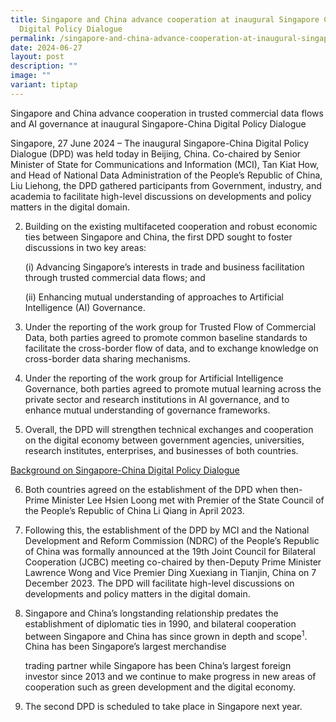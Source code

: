 ```yaml
---
title: Singapore and China advance cooperation at inaugural Singapore China
  Digital Policy Dialogue
permalink: /singapore-and-china-advance-cooperation-at-inaugural-singapore-china-digital-policy-dialogue/
date: 2024-06-27
layout: post
description: ""
image: ""
variant: tiptap
---
```

<p>Singapore and China advance cooperation in trusted commercial data flows
and AI governance at inaugural Singapore-China Digital Policy Dialogue</p>
<p>Singapore, 27 June 2024 – The inaugural Singapore-China Digital Policy
Dialogue (DPD) was held today in Beijing, China. Co-chaired by Senior Minister
of State for Communications and Information (MCI), Tan Kiat How, and Head
of National Data Administration of the People’s Republic of China, Liu
Liehong, the DPD gathered participants from Government, industry, and academia
to facilitate high-level discussions on developments and policy matters
in the digital domain.</p>
<ol start="2" data-tight="true" class="tight">
<li>
<p>Building on the existing multifaceted cooperation and robust economic
ties between Singapore and China, the first DPD sought to foster discussions
in two key areas:</p>
<p>(i) Advancing Singapore’s interests in trade and business facilitation
through trusted commercial data flows; and</p>
<p>(ii) Enhancing mutual understanding of approaches to Artificial Intelligence
(AI) Governance.</p>
</li>
<li>
<p>Under the reporting of the work group for Trusted Flow of Commercial Data,
both parties agreed to promote common baseline standards to facilitate
the cross-border flow of data, and to exchange knowledge on cross-border
data sharing mechanisms.</p>
</li>
<li>
<p>Under the reporting of the work group for Artificial Intelligence Governance,
both parties agreed to promote mutual learning across the private sector
and research institutions in AI governance, and to enhance mutual understanding
of governance frameworks.</p>
</li>
<li>
<p>Overall, the DPD will strengthen technical exchanges and cooperation on
the digital economy between government agencies, universities, research
institutes, enterprises, and businesses of both countries.</p>
</li>
</ol>
<p><u>Background on Singapore-China Digital Policy Dialogue</u>
</p>
<ol start="6" data-tight="true" class="tight">
<li>
<p>Both countries agreed on the establishment of the DPD when then-Prime
Minister Lee Hsien Loong met with Premier of the State Council of the People’s
Republic of China Li Qiang in April 2023.</p>
</li>
<li>
<p>Following this, the establishment of the DPD by MCI and the National Development
and Reform Commission (NDRC) of the People’s Republic of China was formally
announced at the 19th Joint Council for Bilateral Cooperation (JCBC) meeting
co-chaired by then-Deputy Prime Minister Lawrence Wong and Vice Premier
Ding Xuexiang in Tianjin, China on 7 December 2023. The DPD will facilitate
high-level discussions on developments and policy matters in the digital
domain.</p>
</li>
<li>
<p>Singapore and China’s longstanding relationship predates the establishment
of diplomatic ties in 1990, and bilateral cooperation between Singapore
and China has since grown in depth and scope<sup>1</sup>. China has been
Singapore’s largest merchandise</p>
<p>trading partner while Singapore has been China’s largest foreign investor
since 2013 and we continue to make progress in new areas of cooperation
such as green development and the digital economy.</p>
</li>
<li>
<p>The second DPD is scheduled to take place in Singapore next year.</p>
</li>
</ol>
<p></p>